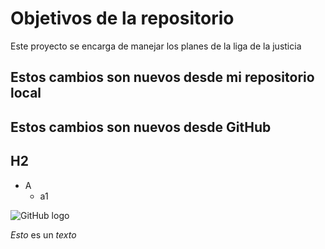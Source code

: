 # Objetivos de la repositorio

Este proyecto se encarga de manejar los planes de la liga de la justicia

## Estos cambios son nuevos desde mi repositorio local
## Estos cambios son nuevos desde GitHub


## H2

* A
  * a1

![GitHub logo](https://avatars.githubusercontent.com/u/583231?v=4)

*Esto* es un _texto_
